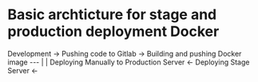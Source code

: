 # Basic archticture for stage and production deployment Docker

Development -> Pushing code to Gitlab -> Building and pushing Docker image ---
                                                                              |
                                                                              |
     Deploying Manually to Production Server <-   Deploying Stage Server     <- 

